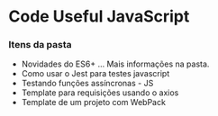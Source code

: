 # Code Useful JavaScript

### Itens da pasta
- Novidades do ES6+ ... Mais informações na pasta.
- Como usar o Jest para testes javascript
- Testando funções assíncronas - JS
- Template para requisições usando o axios
- Template de um projeto com WebPack